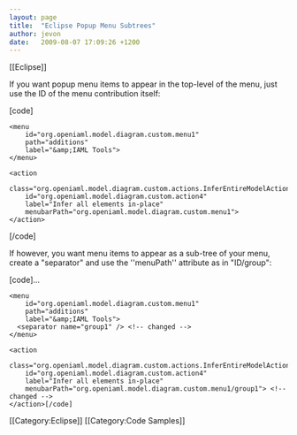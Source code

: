 ```yaml
---
layout: page
title:  "Eclipse Popup Menu Subtrees"
author: jevon
date:   2009-08-07 17:09:26 +1200
---
```


[[Eclipse]]

If you want popup menu items to appear in the top-level of the menu, just use the ID of the menu contribution itself:

[code]<extension point="org.eclipse.ui.popupMenus">
  <objectContribution
      adaptable="false"
      id="org.openiaml.model.codegen.objectContribution1"
      nameFilter="*.iaml"
      objectClass="org.eclipse.core.resources.IResource">

    <menu
        id="org.openiaml.model.diagram.custom.menu1"
        path="additions"
        label="&amp;IAML Tools">
    </menu>

    <action
        class="org.openiaml.model.diagram.custom.actions.InferEntireModelAction"
        id="org.openiaml.model.diagram.custom.action4"
        label="Infer all elements in-place"
        menubarPath="org.openiaml.model.diagram.custom.menu1">
    </action>
  </objectContribution>
</extension>[/code]

If however, you want menu items to appear as a sub-tree of your menu, create a "separator" and use the ''menuPath'' attribute as in "ID/group":

[code]...

    <menu
        id="org.openiaml.model.diagram.custom.menu1"
        path="additions"
        label="&amp;IAML Tools">
      <separator name="group1" /> <!-- changed -->
    </menu>

    <action
        class="org.openiaml.model.diagram.custom.actions.InferEntireModelAction"
        id="org.openiaml.model.diagram.custom.action4"
        label="Infer all elements in-place"
        menubarPath="org.openiaml.model.diagram.custom.menu1/group1"> <!-- changed -->
    </action>[/code]

[[Category:Eclipse]]
[[Category:Code Samples]]